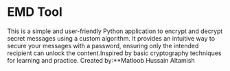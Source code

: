 <h1>EMD Tool</h1>
This is a simple and user-friendly Python application to encrypt and decrypt secret messages using a custom algorithm. It provides an intuitive way to secure your messages with a password, ensuring only the intended recipient can unlock the content.Inspired by basic cryptography techniques for learning and practice.
Created by:**Matloob Hussain Altamish

